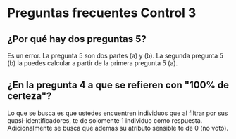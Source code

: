 # Preguntas frecuentes Control 3

## ¿Por qué hay dos preguntas 5?
Es un error. La pregunta 5 son dos partes (a) y (b). La segunda pregunta 5 (b) la puedes calcular a partir de la primera pregunta 5 (a).

## ¿En la pregunta 4 a que se refieren con "100% de certeza"?

Lo que se busca es que ustedes encuentren individuos que al filtrar por sus quasi-identificadores, te de solomente 1 individuo como respuesta. Adicionalmente se busca que ademas su atributo sensible te de 0 (no votó).
